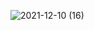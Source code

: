 ![2021-12-10 (16)](https://user-images.githubusercontent.com/55625153/145914565-6fca3e0b-dc40-4700-a2d6-b6f7c8b73796.png)

